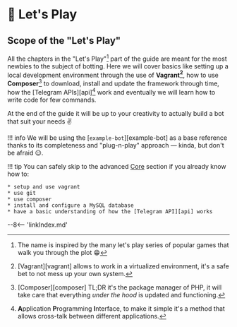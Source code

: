 # :rocket: Let's Play

## Scope of the "Let's Play"

All the chapters in the "Let's Play"[^1] part of the guide are meant for the most newbies to the subject of botting. Here we will cover basics like setting up a local development environment through the use of **Vagrant[^2]**, how to use **Composer**[^3] to download, install and update the framework through time, how the [Telegram APIs][api][^4] work and eventually we will learn how to write code for few commands.

At the end of the guide it will be up to your creativity to actually build a bot that suit your needs :v:


!!! info
    We will be using the [`example-bot`][example-bot] as a base reference thanks to its completeness and "plug-n-play" approach — kinda, but don't be afraid :wink:.



!!! tip
    You can safely skip to the advanced [Core](../Core/introduction.md) section if you already know how to:

    * setup and use vagrant
    * use git
    * use composer
    * install and configure a MySQL database
    * have a basic understanding of how the [Telegram API][api] works



<!-- footnotes -->
[^1]: The name is inspired by the many let's play series of popular games that walk you through the plot :grin:

[^2]: [Vagrant][vagrant] allows to work in a virtualized environment, it's a safe bet to not mess up your own system.

[^3]: [Composer][composer] TL;DR it's the package manager of PHP, it will take care that everything _under the hood_ is updated and functioning.

[^4]: **A**pplication **P**rogramming **I**nterface, to make it simple it's a method that allows cross-talk between different applications.


<!-- snippets -->
--8<-- 'linkIndex.md'
